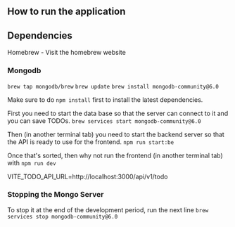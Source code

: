 ## How to run the application

## Dependencies

Homebrew - Visit the homebrew website
### Mongodb 

`brew tap mongodb/brew`
`brew update`
`brew install mongodb-community@6.0`

Make sure to do `npm install` first to install the latest dependencies.

First you need to start the data base so that the server can connect to it and you can save TODOs.
`brew services start mongodb-community@6.0`

Then (in another terminal tab) you need to start the backend server so that the API is ready to use for the frontend.
`npm run start:be`

Once that's sorted, then why not run the frontend (in another terminal tab) with
`npm run dev`

VITE_TODO_API_URL=http://localhost:3000/api/v1/todo

### Stopping the Mongo Server
To stop it at the end of the development period, run the next line
`brew services stop mongodb-community@6.0`